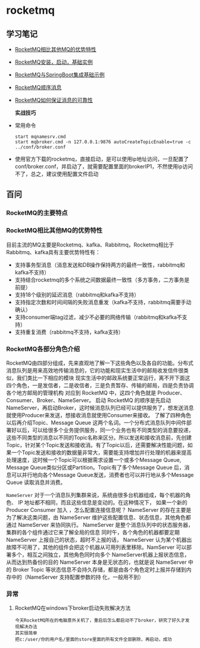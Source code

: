 # rocketmq

## 学习笔记

* [RocketMQ相比其他MQ的优势特性](rocketmq.md#RocketMQ相比其他MQ的优势特性)
* [RocketMQ安装，启动，基础实例](rocketmq.md#http://rocketmq.apache.org/docs/quick-start/)
* [RocketMQ与SpringBoot集成基础示例](https://github.com/zhonghuasheng/JAVA/tree/master/springboot/springboot-rocketmq/src/test/java/com/springboot/rocketmq)
* [RocketMQ顺序消息](http://note.youdao.com/noteshare?id=7e23b1b1e3842a06862f6d06184e4466&sub=FB7D72F268AE453BA750B846BC2DAAB0)
* [RocketMQ如何保证消息的可靠性](https://blog.csdn.net/qq_38545713/article/details/104758104)

  **实战技巧**

* 常用命令

  ```text
  start mqnamesrv.cmd
  start mqbroker.cmd -n 127.0.0.1:9876 autoCreateTopicEnable=true -c ../conf/broker.conf
  ```

* 使用官方下载的rocketmq，直接启动，是可以使用ip地址访问，一旦配置了conf/broker.conf，并启动了，就需要配置里面的brokerIP1，不然使用ip访问不了，总之，建议使用配置文件启动

## 百问

### RocketMQ的主要特点

### RocketMQ相比其他MQ的优势特性

目前主流的MQ主要是Rocketmq、kafka、Rabbitmq，Rocketmq相比于Rabbitmq、kafka具有主要优势特性有：

* 支持事务型消息（消息发送和DB操作保持两方的最终一致性，rabbitmq和kafka不支持）
* 支持结合rocketmq的多个系统之间数据最终一致性（多方事务，二方事务是前提）
* 支持18个级别的延迟消息（rabbitmq和kafka不支持）
* 支持指定次数和时间间隔的失败消息重发（kafka不支持，rabbitmq需要手动确认）
* 支持consumer端tag过滤，减少不必要的网络传输（rabbitmq和kafka不支持）
* 支持重复消费（rabbitmq不支持，kafka支持）

### RocketMQ各部分角色介绍

RocketMQ由四部分组成，先来直观地了解一下这些角色以及各自的功能。分布式消息队列是用来高效地传输消息的，它的功能和现实生活中的邮局收发信件很类似，我们类比一下相应的模块 现实生活中的邮政系统要正常运行，离不开下面这四个角色，一是发信者，二是收信者，三是负责暂存、传输的邮局，四是负责协调各个地方邮局的管理机构 对应到 RocketMQ 中，这四个角色就是 Producer、Consumer、Broker、NameServer。 启动 RocketMQ 的顺序是先启动NameServer，再启动Broker，这时候消息队列已经可以提供服务了，想发送消息就使用Producer来发送，想接收消息就使用Consumer来接收。 了解了四种角色以后再介绍Topic、Message Queue 这两个名词。一个分布式消息队列中间件部署好以后，可以给很多个业务提供服务，同一个业务也有不同类型的消息要投递，这些不同类型的消息以不同的Topic名称来区分。所以发送和接收消息前，先创建Topic，针对某个Topic发送和接收消。有了Topic以后，还需要解决性能问题，如果一个Topic发送和接收的数据量非常大，需要能支持增加并行处理的机器来提高处理速度，这时候一个Topic可以根据需求设置一个或多个Message Queue, Message Queue类似分区或Partition。Topic有了多个Message Queue 后，消息可以并行地向各个Message Queue发送，消费者也可以并行地从多个Message Queue 读取消息并消费。

`NameServer` 对于一个消息队列集群来说，系统由很多台机器组成，每个机器的角色、 IP 地址都不相同，而且这些信息是变动的。在这种情况下， 如果一个新的Producer Consumer 加入 ，怎么配置连接信息呢？ NameServer 的存在主要是为了解决这类问题，由 NameServer 维护这些配置信息、状态信息，其他角色都通过 NameServer 来协同执行。 NameServer 是整个消息队列中的状态服务器，集群的各个组件通过它来了解全局的信息 同时午，各个角色的机器都要定期 NameServer 上报自己的状态，超时不上报的话， NameServer 认为某个机器出故障不可用了，其他的组件会把这个机器从可用列表里移除。NamServer 可以部署多个，相互之间独立，其他角色同时向多个 NameServer机器上报状态信息，从而达到热备份的目的 NameServer 本身是无状态的，也就是说 NameServer 中的 Broker Topic 等状态信息不会持久存储，都是由各个角色定时上报并存储到内存中的（NameServer 支持配置参数的持 化，一般用不到）

### 异常

1. RocketMQ在windows下broker启动失败解决方法

   ```text
   今天RocketMQ所在的电脑意外关机了，重启后怎么都启动不了broker，研究了好久才发现解决办法
   其实很简单
   把c:/user/你的用户名/里面的store里面的所有文件全部删除，再启动，成功
   ```

